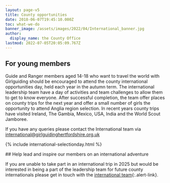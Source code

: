 ```yaml
---
layout: page-v5
title: County opportunities
date: 2018-06-07T19:45:10.000Z
toc: what-we-do
banner_image: /assets/images/2022/04/International_banner.jpg
author:
  display_name: the County Office
lastmod: 2022-07-05T20:05:09.767Z
---
```

## For young members

Guide and Ranger members aged 14-18 who want to travel the world with Girlguiding should be encouraged to attend the county international opportunities day, held each year in the autumn term.  The international leadership team have a day of activities and team challenges to allow them to get to know everyone. After successful completion, the team offer places on county trips for the next year and offer a small number of girls the opportunity to attend Anglia region selection. In recent years county trips have visited Ireland, The Gambia, Mexico, USA, India and the World Scout Jamboree.

If you have any queries please contact the International team via <international@girlguidinghertfordshire.org.uk>

{% include international-selectionday.html %}

<div class="alert alert-info" markdown="1">
## Help lead and inspire our members on an international adventure

If you are unable to take part in an international trip in 2025 but would be interested in being a part of the leadership team for future county internationals please get in touch with the [international team](mailto:international@girlguidinghertfordshire.org.uk){:.alert-link}.
</div>
